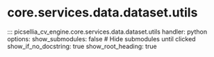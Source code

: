 # core.services.data.dataset.utils

::: picsellia_cv_engine.core.services.data.dataset.utils
    handler: python
    options:
        show_submodules: false  # Hide submodules until clicked
        show_if_no_docstring: true
        show_root_heading: true
